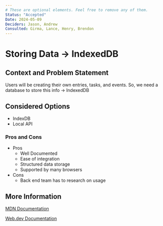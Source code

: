 ```yaml
---
# These are optional elements. Feel free to remove any of them.
Status: "Accepted"
Date: 2024-05-09 
Deciders: Jason, Andrew
Consulted: Girma, Lance, Henry, Brendon
---
```

# Storing Data -> IndexedDB

## Context and Problem Statement

Users will be creating their own entries, tasks, and events. So, we need a database to store this info -> IndexedDB

## Considered Options

* IndexDB
* Local API

### Pros and Cons

* Pros
  * Well Documented
  * Ease of integration
  * Structured data storage
  * Supported by many browsers
* Cons
  * Back end team has to research on usage


## More Information

[MDN Documentation](https://developer.mozilla.org/en-US/docs/Web/API/IndexedDB_API)

[Web.dev Documentation](https://web.dev/articles/indexeddb)
